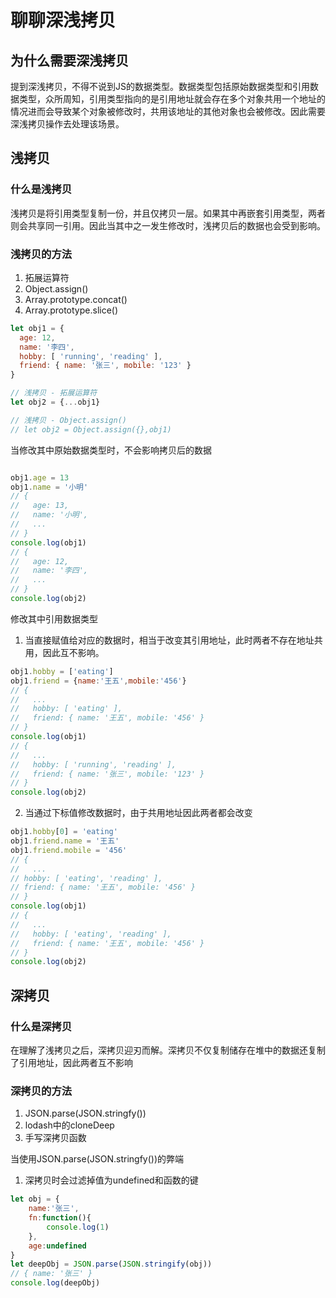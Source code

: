 # 聊聊深浅拷贝

## 为什么需要深浅拷贝
提到深浅拷贝，不得不说到JS的数据类型。数据类型包括原始数据类型和引用数据类型，众所周知，引用类型指向的是引用地址就会存在多个对象共用一个地址的情况进而会导致某个对象被修改时，共用该地址的其他对象也会被修改。因此需要深浅拷贝操作去处理该场景。


## 浅拷贝
### 什么是浅拷贝
浅拷贝是将引用类型复制一份，并且仅拷贝一层。如果其中再嵌套引用类型，两者则会共享同一引用。因此当其中之一发生修改时，浅拷贝后的数据也会受到影响。

### 浅拷贝的方法
1. 拓展运算符
2. Object.assign()
3. Array.prototype.concat()
4. Array.prototype.slice()
```js
let obj1 = {
  age: 12,
  name: '李四',
  hobby: [ 'running', 'reading' ],
  friend: { name: '张三', mobile: '123' }
}

// 浅拷贝 - 拓展运算符
let obj2 = {...obj1}

// 浅拷贝 - Object.assign()
// let obj2 = Object.assign({},obj1)
```

当修改其中原始数据类型时，不会影响拷贝后的数据
```js

obj1.age = 13
obj1.name = '小明'
// {
//   age: 13,
//   name: '小明',
//   ...
// }
console.log(obj1)
// {
//   age: 12,
//   name: '李四',
//   ...
// }
console.log(obj2)
```
修改其中引用数据类型
1. 当直接赋值给对应的数据时，相当于改变其引用地址，此时两者不存在地址共用，因此互不影响。
```js
obj1.hobby = ['eating']
obj1.friend = {name:'王五',mobile:'456'}
// {
//   ...
//   hobby: [ 'eating' ],
//   friend: { name: '王五', mobile: '456' }
// }
console.log(obj1)
// {
//   ...
//   hobby: [ 'running', 'reading' ],
//   friend: { name: '张三', mobile: '123' }
// }
console.log(obj2)
```

2. 当通过下标值修改数据时，由于共用地址因此两者都会改变
```js
obj1.hobby[0] = 'eating'
obj1.friend.name = '王五'
obj1.friend.mobile = '456'
// {
//   ...
// hobby: [ 'eating', 'reading' ],
// friend: { name: '王五', mobile: '456' }
// }
console.log(obj1)
// {
//   ...
//   hobby: [ 'eating', 'reading' ],
//   friend: { name: '王五', mobile: '456' }
// }
console.log(obj2)
```

## 深拷贝
### 什么是深拷贝
在理解了浅拷贝之后，深拷贝迎刃而解。深拷贝不仅复制储存在堆中的数据还复制了引用地址，因此两者互不影响

### 深拷贝的方法
1. JSON.parse(JSON.stringfy())
2. lodash中的cloneDeep
3. 手写深拷贝函数

当使用JSON.parse(JSON.stringfy())的弊端
1. 深拷贝时会过滤掉值为undefined和函数的键
```js
let obj = {
    name:'张三',
    fn:function(){
        console.log(1)
    },
    age:undefined
}
let deepObj = JSON.parse(JSON.stringify(obj))
// { name: '张三' }
console.log(deepObj)
```
